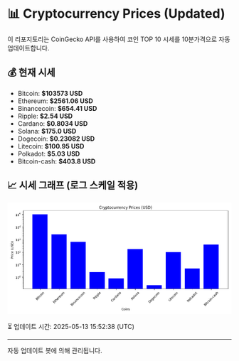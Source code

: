 
# 📊 Cryptocurrency Prices (Updated)

이 리포지토리는 CoinGecko API를 사용하여 코인 TOP 10 시세를 10분가격으로 자동 업데이트합니다.

## 💰 현재 시세
- Bitcoin: **$103573 USD**
- Ethereum: **$2561.06 USD**
- Binancecoin: **$654.41 USD**
- Ripple: **$2.54 USD**
- Cardano: **$0.8034 USD**
- Solana: **$175.0 USD**
- Dogecoin: **$0.23082 USD**
- Litecoin: **$100.95 USD**
- Polkadot: **$5.03 USD**
- Bitcoin-cash: **$403.8 USD**

## 📈 시세 그래프 (로그 스케일 적용)
![Crypto Prices](crypto_prices.png)

⏳ 업데이트 시간: 2025-05-13 15:52:38 (UTC)

---
자동 업데이트 봇에 의해 관리됩니다.
